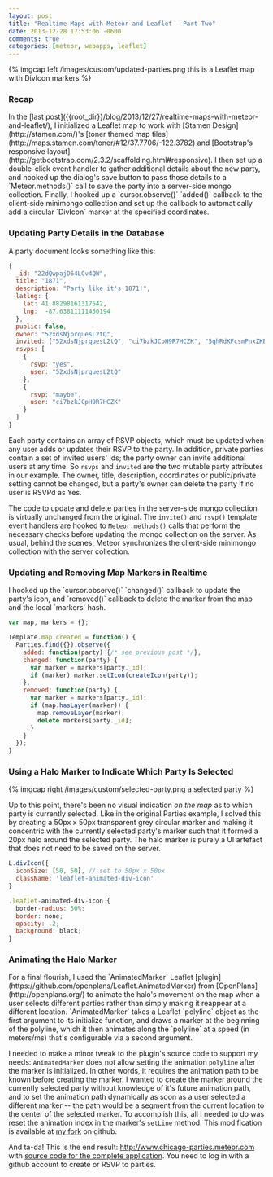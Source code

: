 ```yaml
---
layout: post
title: "Realtime Maps with Meteor and Leaflet - Part Two"
date: 2013-12-28 17:53:06 -0600
comments: true
categories: [meteor, webapps, leaflet]
---
```

{% imgcap left /images/custom/updated-parties.png this is a Leaflet map with DivIcon markers %} 
<h3>Recap</h3>
In the [last post]({{root_dir}}/blog/2013/12/27/realtime-maps-with-meteor-and-leaflet/), I initialized a Leaflet map to work with [Stamen Design](http://stamen.com/)'s [toner themed map tiles](http://maps.stamen.com/toner/#12/37.7706/-122.3782) and [Bootstrap's responsive layout](http://getbootstrap.com/2.3.2/scaffolding.html#responsive). I then set up a double-click event handler to gather additional details about the new party, and hooked up the dialog's save button to pass those details to a `Meteor.methods()` call to save the party into a server-side mongo collection. Finally, I hooked up a `cursor.observe()` `added()` callback to the client-side minimongo collection and set up the callback to automatically add a circular `DivIcon` marker at the specified coordinates. 
<!--more-->
<h3>Updating Party Details in the Database</h3>
A party document looks something like this:

``` js
{
  _id: "22dQwpajD64LCv4QW",
  title: "1871",
  description: "Party like it's 1871!",
  latlng: {
    lat: 41.88298161317542,
    lng:  -87.63811111450194
  },
  public: false,
  owner: "52xdsNjprquesL2tQ",
  invited: ["52xdsNjprquesL2tQ", "ci7bzkJCpH9R7HCZK", "5qhRdKFcsmPnxZKBr"]
  rsvps: [
    {
      rsvp: "yes",
      user: "52xdsNjprquesL2tQ"
    },
    {
      rsvp: "maybe",
      user: "ci7bzkJCpH9R7HCZK"
    }
  ]
}
```

Each party contains an array of RSVP objects, which must be updated when any user adds or updates their RSVP to the party. In addition, private parties contain a set of invited users' ids; the party owner can invite additional users at any time. So `rsvps` and `invited` are the two mutable party attributes in our example. The owner, title, description, coordinates or public/private setting cannot be changed, but a party's owner can delete the party if no user is RSVPd as Yes.

The code to update and delete parties in the server-side mongo collection is virtually unchanged from the original. The `invite()` and `rsvp()` template event handlers are hooked to `Meteor.methods()` calls that perform the necessary checks before updating the mongo collection on the server. As usual, behind the scenes, Meteor synchronizes the client-side minimongo collection with the server collection.

<h3>Updating and Removing Map Markers in Realtime</h3>
I hooked up the `cursor.observe()` `changed()` callback to update the party's icon, and `removed()` callback to delete the marker from the map and the local `markers` hash.

``` js
var map, markers = {};

Template.map.created = function() {
  Parties.find({}).observe({
    added: function(party) {/* see previous post */},
    changed: function(party) {
      var marker = markers[party._id];
      if (marker) marker.setIcon(createIcon(party));
    },
    removed: function(party) {
      var marker = markers[party._id];
      if (map.hasLayer(marker)) {
        map.removeLayer(marker);
        delete markers[party._id];
      }
    }
  });
}
```

<h3>Using a Halo Marker to Indicate Which Party Is Selected</h3>
{% imgcap right /images/custom/selected-party.png a selected party %} 

Up to this point, there's been no visual indication _on the map_ as to which party is currently selected. Like in the original Parties example, I solved this by creating a 50px x 50px transparent grey circular marker and making it concentric with the currently selected party's marker such that it formed a 20px halo around the selected party. The halo marker is purely a UI artefact that does not need to be saved on the server.

``` js
L.divIcon({
  iconSize: [50, 50], // set to 50px x 50px
  className: 'leaflet-animated-div-icon'
}
```
``` js
.leaflet-animated-div-icon {
  border-radius: 50%;
  border: none;
  opacity: .2;
  background: black;
}
```

<h3>Animating the Halo Marker</h3>
For a final flourish, I used the `AnimatedMarker` Leaflet [plugin](https://github.com/openplans/Leaflet.AnimatedMarker) from [OpenPlans](http://openplans.org/) to animate the halo's movement on the map when a user selects different parties rather than simply making it reappear at a different location. `AnimatedMarker` takes a Leaflet `polyline` object as the first argument to its initialize function, and draws a marker at the beginning of the polyline, which it then animates along the `polyline` at a speed (in meters/ms) that's configurable via a second argument. 

I needed to make a minor tweak to the plugin's source code to support my needs: `AnimatedMarker` does not allow setting the animation `polyline` after the marker is initialized. In other words, it requires the animation path to be known before creating the marker. I wanted to create the marker around the currently selected party without knowledge of it's future animation path, and to set the animation path dynamically as soon as a user selected a different marker -- the path would be a segment from the current location to the center of the selected marker. To accomplish this, all I needed to do was reset the animation index in the marker's `setLine` method. This modification is available at [my fork](https://github.com/pkaushik/Leaflet.AnimatedMarker) on github.

And ta-da! This is the end result: http://www.chicago-parties.meteor.com with [source code for the complete application](https://github.com/pkaushik/parties). You need to log in with a github account to create or RSVP to parties.

